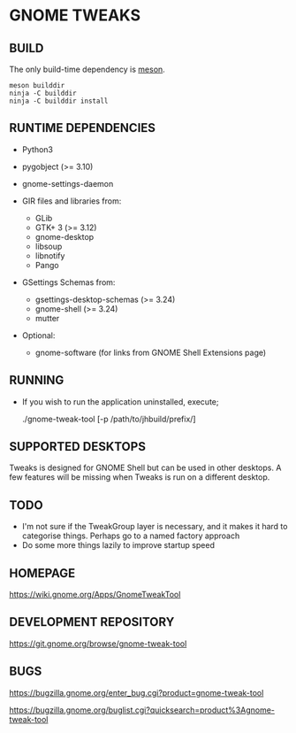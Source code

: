 GNOME TWEAKS
================


BUILD
-----
The only build-time dependency is [meson](http://mesonbuild.com/).

    meson builddir
    ninja -C builddir
    ninja -C builddir install

RUNTIME DEPENDENCIES
--------------------
* Python3
* pygobject (>= 3.10)
* gnome-settings-daemon

* GIR files and libraries from:
  - GLib
  - GTK+ 3 (>= 3.12)
  - gnome-desktop
  - libsoup
  - libnotify
  - Pango

* GSettings Schemas from:
  - gsettings-desktop-schemas (>= 3.24)
  - gnome-shell (>= 3.24)
  - mutter

* Optional:
   - gnome-software (for links from GNOME Shell Extensions page)

RUNNING
-------
 * If you wish to run the application uninstalled, execute;

    ./gnome-tweak-tool [-p /path/to/jhbuild/prefix/]

SUPPORTED DESKTOPS
------------------
Tweaks is designed for GNOME Shell but can be used in other desktops.
A few features will be missing when Tweaks is run on a different desktop.

TODO
----
 * I'm not sure if the TweakGroup layer is necessary, and it makes
   it hard to categorise things. Perhaps go to a named factory approach
 * Do some more things lazily to improve startup speed

HOMEPAGE
--------
https://wiki.gnome.org/Apps/GnomeTweakTool

DEVELOPMENT REPOSITORY
----------------------
https://git.gnome.org/browse/gnome-tweak-tool

BUGS
----
https://bugzilla.gnome.org/enter_bug.cgi?product=gnome-tweak-tool

https://bugzilla.gnome.org/buglist.cgi?quicksearch=product%3Agnome-tweak-tool
